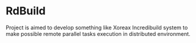 # RdBuild

Project is aimed to develop something like Xoreax Incredibuild system to make possible remote parallel tasks execution in distributed environment.
